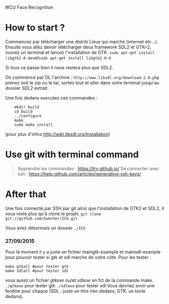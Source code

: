 #ICU Face Recognition 

How to start ?
==============

Commencez par télécharger une distrib Linux qui marche (internet etc...).
Ensuite vous allez devoir télécharger deux framework SDL2 et GTK+2, ouvrez un terminal et lancez l'installation de GTK.
`sudo apt-get install libgtk2.0-dev`et`sudo apt-get install libgtk2.0-0`

Si tous ce passe bien il nous restera plus que SDL2.

On commence par DL l'archive : 
`http://www.libsdl.org/download-2.0.php` prenez soit le zip ou le tar, sortez tout et aller dans votre terminal jusqu'au dossier SDL2 extrait.

Une fois dedans executez ces commandes : 
```
    mkdir build
    cd build
    ../configure
    make
    sudo make install
```
(pour plus d'infos http://wiki.libsdl.org/Installation) 

 
Use git with terminal command
=============================

> Apprendre les commandes : https://try.github.io/
> Se connecter avec ssh : https://help.github.com/articles/generating-ssh-keys/

After that
==========
Une fois connecté par SSH par git ainsi que l'installation de GTK2 et SDL2, il vous reste plus qu'à clone le projet.
`git clone  git://github.com/Gumcher/ICU.git`

Vous avez désormais un dossier `./ICU`
### 27/09/2015 
Pour le moment il y a juste un fichier maingtk-example et mainsdl-example pour pouvoir tester si gtk et sdl marche de votre côté.
Pour les tester : 
```
make gtkall #pour tester gtk
make sdlall #pour tester sdl
```
vous aurez un fichier *gtkexe* ou/et *sdlexe* en fct de la commande make.
`./gtkexe` pour tester gtk
`./sdlexe` pour tester sdl
Vous devriez avoir une fenêtre pour chaque (SDL : juste un titre rien dedans, GTK: un texte dedans).


